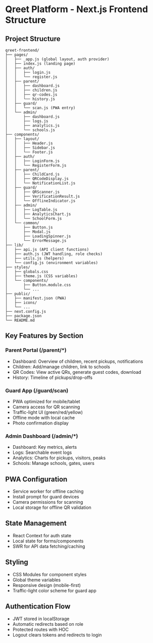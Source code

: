 # Qreet Platform - Next.js Frontend Structure

## Project Structure
```
qreet-frontend/
├── pages/
│   ├── _app.js (global layout, auth provider)
│   ├── index.js (landing page)
│   ├── auth/
│   │   ├── login.js
│   │   └── register.js
│   ├── parent/
│   │   ├── dashboard.js
│   │   ├── children.js
│   │   ├── qr-codes.js
│   │   └── history.js
│   ├── guard/
│   │   └── scan.js (PWA entry)
│   └── admin/
│       ├── dashboard.js
│       ├── logs.js
│       ├── analytics.js
│       └── schools.js
├── components/
│   ├── layout/
│   │   ├── Header.js
│   │   ├── Sidebar.js
│   │   └── Footer.js
│   ├── auth/
│   │   ├── LoginForm.js
│   │   └── RegisterForm.js
│   ├── parent/
│   │   ├── ChildCard.js
│   │   ├── QRCodeDisplay.js
│   │   └── NotificationList.js
│   ├── guard/
│   │   ├── QRScanner.js
│   │   ├── VerificationResult.js
│   │   └── OfflineIndicator.js
│   ├── admin/
│   │   ├── LogTable.js
│   │   ├── AnalyticsChart.js
│   │   └── SchoolForm.js
│   └── common/
│       ├── Button.js
│       ├── Modal.js
│       ├── LoadingSpinner.js
│       └── ErrorMessage.js
├── lib/
│   ├── api.js (API client functions)
│   ├── auth.js (JWT handling, role checks)
│   ├── utils.js (helpers)
│   └── config.js (environment variables)
├── styles/
│   ├── globals.css
│   ├── theme.js (CSS variables)
│   └── components/
│       ├── Button.module.css
│       └── ...
├── public/
│   ├── manifest.json (PWA)
│   ├── icons/
│   └── ...
├── next.config.js
├── package.json
└── README.md
```

## Key Features by Section

### Parent Portal (/parent/*)
- Dashboard: Overview of children, recent pickups, notifications
- Children: Add/manage children, link to schools
- QR Codes: View active QRs, generate guest codes, download
- History: Timeline of pickups/drop-offs

### Guard App (/guard/scan)
- PWA optimized for mobile/tablet
- Camera access for QR scanning
- Traffic-light UI (green/red/yellow)
- Offline mode with local cache
- Photo confirmation display

### Admin Dashboard (/admin/*)
- Dashboard: Key metrics, alerts
- Logs: Searchable event logs
- Analytics: Charts for pickups, visitors, peaks
- Schools: Manage schools, gates, users

## PWA Configuration
- Service worker for offline caching
- Install prompt for guard devices
- Camera permissions for scanning
- Local storage for offline QR validation

## State Management
- React Context for auth state
- Local state for forms/components
- SWR for API data fetching/caching

## Styling
- CSS Modules for component styles
- Global theme variables
- Responsive design (mobile-first)
- Traffic-light color scheme for guard app

## Authentication Flow
- JWT stored in localStorage
- Automatic redirects based on role
- Protected routes with HOC
- Logout clears tokens and redirects to login